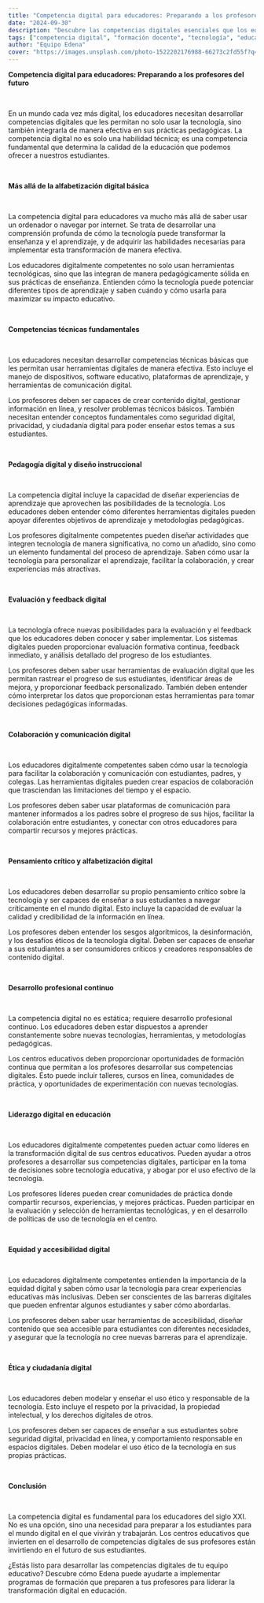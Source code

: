 ```yaml
---
title: "Competencia digital para educadores: Preparando a los profesores del futuro"
date: "2024-09-30"
description: "Descubre las competencias digitales esenciales que los educadores necesitan para preparar a sus estudiantes para el mundo digital."
tags: ["competencia digital", "formación docente", "tecnología", "educadores"]
author: "Equipo Edena"
cover: "https://images.unsplash.com/photo-1522202176988-66273c2fd55f?q=80&w=2071&auto=format&fit=crop&ixlib=rb-4.1.0&ixid=M3wxMjA3fDB8MHxwaG90by1wYWdlfHx8fGVufDB8fHx8fA%3D%3D"
---
```


**Competencia digital para educadores: Preparando a los profesores del futuro**

<br>

En un mundo cada vez más digital, los educadores necesitan desarrollar competencias digitales que les permitan no solo usar la tecnología, sino también integrarla de manera efectiva en sus prácticas pedagógicas. La competencia digital no es solo una habilidad técnica; es una competencia fundamental que determina la calidad de la educación que podemos ofrecer a nuestros estudiantes.

<br>

**Más allá de la alfabetización digital básica**

<br>

La competencia digital para educadores va mucho más allá de saber usar un ordenador o navegar por internet. Se trata de desarrollar una comprensión profunda de cómo la tecnología puede transformar la enseñanza y el aprendizaje, y de adquirir las habilidades necesarias para implementar esta transformación de manera efectiva.

Los educadores digitalmente competentes no solo usan herramientas tecnológicas, sino que las integran de manera pedagógicamente sólida en sus prácticas de enseñanza. Entienden cómo la tecnología puede potenciar diferentes tipos de aprendizaje y saben cuándo y cómo usarla para maximizar su impacto educativo.

<br>

**Competencias técnicas fundamentales**

<br>

Los educadores necesitan desarrollar competencias técnicas básicas que les permitan usar herramientas digitales de manera efectiva. Esto incluye el manejo de dispositivos, software educativo, plataformas de aprendizaje, y herramientas de comunicación digital.

Los profesores deben ser capaces de crear contenido digital, gestionar información en línea, y resolver problemas técnicos básicos. También necesitan entender conceptos fundamentales como seguridad digital, privacidad, y ciudadanía digital para poder enseñar estos temas a sus estudiantes.

<br>

**Pedagogía digital y diseño instruccional**

<br>

La competencia digital incluye la capacidad de diseñar experiencias de aprendizaje que aprovechen las posibilidades de la tecnología. Los educadores deben entender cómo diferentes herramientas digitales pueden apoyar diferentes objetivos de aprendizaje y metodologías pedagógicas.

Los profesores digitalmente competentes pueden diseñar actividades que integren tecnología de manera significativa, no como un añadido, sino como un elemento fundamental del proceso de aprendizaje. Saben cómo usar la tecnología para personalizar el aprendizaje, facilitar la colaboración, y crear experiencias más atractivas.

<br>

**Evaluación y feedback digital**

<br>

La tecnología ofrece nuevas posibilidades para la evaluación y el feedback que los educadores deben conocer y saber implementar. Los sistemas digitales pueden proporcionar evaluación formativa continua, feedback inmediato, y análisis detallado del progreso de los estudiantes.

Los profesores deben saber usar herramientas de evaluación digital que les permitan rastrear el progreso de sus estudiantes, identificar áreas de mejora, y proporcionar feedback personalizado. También deben entender cómo interpretar los datos que proporcionan estas herramientas para tomar decisiones pedagógicas informadas.

<br>

**Colaboración y comunicación digital**

<br>

Los educadores digitalmente competentes saben cómo usar la tecnología para facilitar la colaboración y comunicación con estudiantes, padres, y colegas. Las herramientas digitales pueden crear espacios de colaboración que trasciendan las limitaciones del tiempo y el espacio.

Los profesores deben saber usar plataformas de comunicación para mantener informados a los padres sobre el progreso de sus hijos, facilitar la colaboración entre estudiantes, y conectar con otros educadores para compartir recursos y mejores prácticas.

<br>

**Pensamiento crítico y alfabetización digital**

<br>

Los educadores deben desarrollar su propio pensamiento crítico sobre la tecnología y ser capaces de enseñar a sus estudiantes a navegar críticamente en el mundo digital. Esto incluye la capacidad de evaluar la calidad y credibilidad de la información en línea.

Los profesores deben entender los sesgos algorítmicos, la desinformación, y los desafíos éticos de la tecnología digital. Deben ser capaces de enseñar a sus estudiantes a ser consumidores críticos y creadores responsables de contenido digital.

<br>

**Desarrollo profesional continuo**

<br>

La competencia digital no es estática; requiere desarrollo profesional continuo. Los educadores deben estar dispuestos a aprender constantemente sobre nuevas tecnologías, herramientas, y metodologías pedagógicas.

Los centros educativos deben proporcionar oportunidades de formación continua que permitan a los profesores desarrollar sus competencias digitales. Esto puede incluir talleres, cursos en línea, comunidades de práctica, y oportunidades de experimentación con nuevas tecnologías.

<br>

**Liderazgo digital en educación**

<br>

Los educadores digitalmente competentes pueden actuar como líderes en la transformación digital de sus centros educativos. Pueden ayudar a otros profesores a desarrollar sus competencias digitales, participar en la toma de decisiones sobre tecnología educativa, y abogar por el uso efectivo de la tecnología.

Los profesores líderes pueden crear comunidades de práctica donde compartir recursos, experiencias, y mejores prácticas. Pueden participar en la evaluación y selección de herramientas tecnológicas, y en el desarrollo de políticas de uso de tecnología en el centro.

<br>

**Equidad y accesibilidad digital**

<br>

Los educadores digitalmente competentes entienden la importancia de la equidad digital y saben cómo usar la tecnología para crear experiencias educativas más inclusivas. Deben ser conscientes de las barreras digitales que pueden enfrentar algunos estudiantes y saber cómo abordarlas.

Los profesores deben saber usar herramientas de accesibilidad, diseñar contenido que sea accesible para estudiantes con diferentes necesidades, y asegurar que la tecnología no cree nuevas barreras para el aprendizaje.

<br>

**Ética y ciudadanía digital**

<br>

Los educadores deben modelar y enseñar el uso ético y responsable de la tecnología. Esto incluye el respeto por la privacidad, la propiedad intelectual, y los derechos digitales de otros.

Los profesores deben ser capaces de enseñar a sus estudiantes sobre seguridad digital, privacidad en línea, y comportamiento responsable en espacios digitales. Deben modelar el uso ético de la tecnología en sus propias prácticas.

<br>

**Conclusión**

<br>

La competencia digital es fundamental para los educadores del siglo XXI. No es una opción, sino una necesidad para preparar a los estudiantes para el mundo digital en el que vivirán y trabajarán. Los centros educativos que invierten en el desarrollo de competencias digitales de sus profesores están invirtiendo en el futuro de sus estudiantes.

¿Estás listo para desarrollar las competencias digitales de tu equipo educativo? Descubre cómo Edena puede ayudarte a implementar programas de formación que preparen a tus profesores para liderar la transformación digital en educación.
